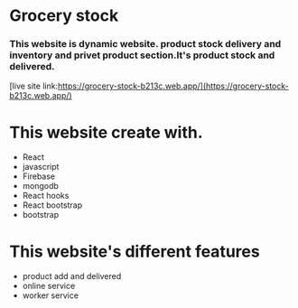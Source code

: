 # Grocery stock

### This website is dynamic website. product stock delivery and inventory and privet product section.It's product stock and delivered.

[live site link:https://grocery-stock-b213c.web.app/](https://grocery-stock-b213c.web.app/)

# This website create with.

- React
- javascript
- Firebase
- mongodb
- React hooks
- React bootstrap
- bootstrap

# This website's different features

- product add and delivered
- online service
- worker service
